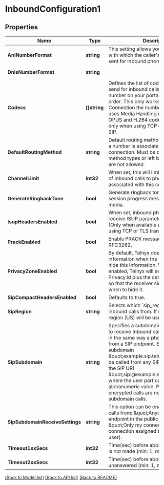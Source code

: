 # InboundConfiguration1

## Properties
Name | Type | Description | Notes
------------ | ------------- | ------------- | -------------
**AniNumberFormat** | **string** | This setting allows you to set the format with which the caller&#x27;s number (ANI) is sent for inbound phone calls. | [optional] [default to ANI_NUMBER_FORMAT.E164_NATIONAL_3]
**DnisNumberFormat** | **string** |  | [optional] [default to DNIS_NUMBER_FORMAT.E164_1]
**Codecs** | **[]string** | Defines the list of codecs that Telnyx will send for inbound calls to a specific number on your portal account, in priority order. This only works when the Connection the number is assigned to uses Media Handling mode: default. OPUS and H.264 codecs are available only when using TCP or TLS transport for SIP. | [optional] [default to ["G722","G711U","G711A","G729","OPUS","H.264"]]
**DefaultRoutingMethod** | **string** | Default routing method to be used when a number is associated with the connection. Must be one of the routing method types or left blank, other values are not allowed. | [optional] [default to null]
**ChannelLimit** | **int32** | When set, this will limit the total number of inbound calls to phone numbers associated with this connection. | [optional] [default to null]
**GenerateRingbackTone** | **bool** | Generate ringback tone through 183 session progress message with early media. | [optional] [default to false]
**IsupHeadersEnabled** | **bool** | When set, inbound phone calls will receive ISUP parameters via SIP headers. (Only when available and only when using TCP or TLS transport.) | [optional] [default to false]
**PrackEnabled** | **bool** | Enable PRACK messages as defined in RFC3262. | [optional] [default to false]
**PrivacyZoneEnabled** | **bool** | By default, Telnyx does not send caller-id information when the caller has chosen to hide this information. When this option is enabled, Telnyx will send the SIP header Privacy:id plus the caller-id information so that the receiver side can choose when to hide it. | [optional] [default to false]
**SipCompactHeadersEnabled** | **bool** | Defaults to true. | [optional] [default to true]
**SipRegion** | **string** | Selects which &#x60;sip_region&#x60; to receive inbound calls from. If null, the default region (US) will be used. | [optional] [default to SIP_REGION.US]
**SipSubdomain** | **string** | Specifies a subdomain that can be used to receive Inbound calls to a Connection, in the same way a phone number is used, from a SIP endpoint. Example: the subdomain \&quot;example.sip.telnyx.com\&quot; can be called from any SIP endpoint by using the SIP URI \&quot;sip:@example.sip.telnyx.com\&quot; where the user part can be any alphanumeric value. Please note TLS encrypted calls are not allowed for subdomain calls. | [optional] [default to null]
**SipSubdomainReceiveSettings** | **string** | This option can be enabled to receive calls from: \&quot;Anyone\&quot; (any SIP endpoint in the public Internet) or \&quot;Only my connections\&quot; (any connection assigned to the same Telnyx user). | [optional] [default to null]
**Timeout1xxSecs** | **int32** | Time(sec) before aborting if connection is not made (min: 1, max: 20). | [optional] [default to 3]
**Timeout2xxSecs** | **int32** | Time(sec) before aborting if call is unanswered (min: 1, max: 600). | [optional] [default to 90]

[[Back to Model list]](../README.md#documentation-for-models) [[Back to API list]](../README.md#documentation-for-api-endpoints) [[Back to README]](../README.md)

